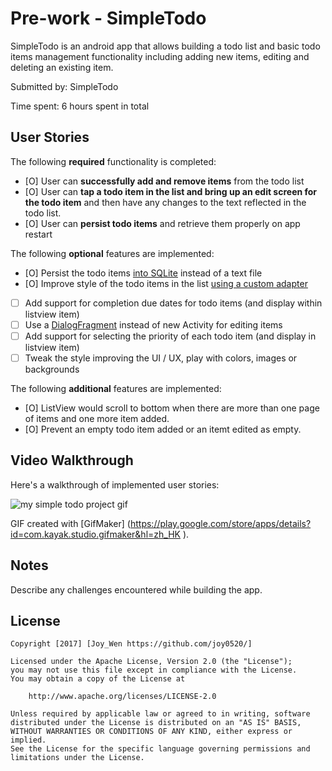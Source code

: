 # Pre-work - SimpleTodo

SimpleTodo is an android app that allows building a todo list and basic todo items management functionality including adding new items, editing and deleting an existing item.

Submitted by: SimpleTodo

Time spent: 6 hours spent in total

## User Stories

The following **required** functionality is completed:

* [O] User can **successfully add and remove items** from the todo list
* [O] User can **tap a todo item in the list and bring up an edit screen for the todo item** and then have any changes to the text reflected in the todo list.
* [O] User can **persist todo items** and retrieve them properly on app restart

The following **optional** features are implemented:

* [O] Persist the todo items [into SQLite](http://guides.codepath.com/android/Persisting-Data-to-the-Device#sqlite) instead of a text file
* [O] Improve style of the todo items in the list [using a custom adapter](http://guides.codepath.com/android/Using-an-ArrayAdapter-with-ListView)
* [ ] Add support for completion due dates for todo items (and display within listview item)
* [ ] Use a [DialogFragment](http://guides.codepath.com/android/Using-DialogFragment) instead of new Activity for editing items
* [ ] Add support for selecting the priority of each todo item (and display in listview item)
* [ ] Tweak the style improving the UI / UX, play with colors, images or backgrounds

The following **additional** features are implemented:

* [O] ListView would scroll to bottom when there are more than one page of items and one more item added.
* [O] Prevent an empty todo item added or an itemt edited as empty.

## Video Walkthrough 

Here's a walkthrough of implemented user stories:

<img src='http://imgur.com/a/YC008' title='my simple todo project gif'/>

GIF created with [GifMaker] (https://play.google.com/store/apps/details?id=com.kayak.studio.gifmaker&hl=zh_HK ).

## Notes

Describe any challenges encountered while building the app.

## License

    Copyright [2017] [Joy_Wen https://github.com/joy0520/]

    Licensed under the Apache License, Version 2.0 (the "License");
    you may not use this file except in compliance with the License.
    You may obtain a copy of the License at

        http://www.apache.org/licenses/LICENSE-2.0

    Unless required by applicable law or agreed to in writing, software
    distributed under the License is distributed on an "AS IS" BASIS,
    WITHOUT WARRANTIES OR CONDITIONS OF ANY KIND, either express or implied.
    See the License for the specific language governing permissions and
    limitations under the License.